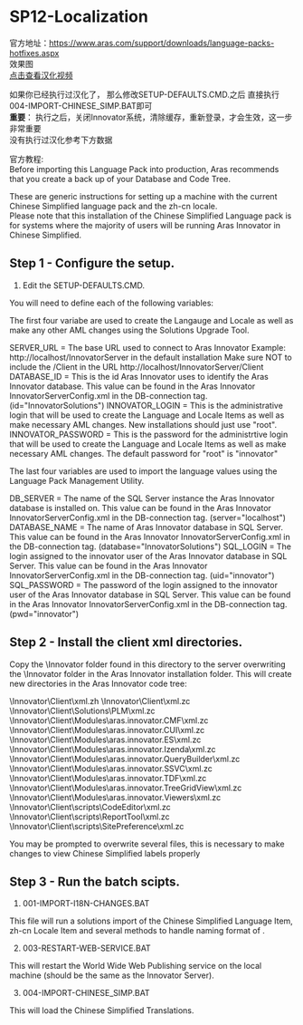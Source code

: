 # SP12-Localization
官方地址：https://www.aras.com/support/downloads/language-packs-hotfixes.aspx
</br>
效果图
</br>
<img src="https://www.obotservice.com/wp-content/uploads/2018/03/obotservice.com_2018-03-07_18-20-50.jpg" alt=""/>
</br>
<a href="https://www.obotservice.com/archives/742">点击查看汉化视频</a>
</br>

如果你已经执行过汉化了，
那么修改SETUP-DEFAULTS.CMD.之后
直接执行004-IMPORT-CHINESE_SIMP.BAT即可
</br>
  <b>重要</b>：
  执行之后，关闭Innovator系统，清除缓存，重新登录，才会生效，这一步非常重要
</br>
没有执行过汉化参考下方数据</br>

官方教程:</br>
Before importing this Language Pack into production, Aras recommends that you create a back up of your Database and Code Tree.

These are generic instructions for setting up a machine with the current Chinese Simplified language pack and the zh-cn locale.  
Please note that this installation of the Chinese Simplified Language pack is for systems where the majority of users will be running Aras Innovator in Chinese Simplified.

Step 1 - Configure the setup.
-----------------------------
1) Edit the SETUP-DEFAULTS.CMD.

You will need to define each of the following variables:

The first four variabe are used to create the Langauge and Locale as well as make any other AML changes using the Solutions Upgrade Tool.

SERVER_URL = The base URL used to connect to Aras Innovator
             Example: http://localhost/InnovatorServer in the default installation
             Make sure NOT to include the /Client in the URL http://localhost/InnovatorServer/Client
DATABASE_ID = This is the id Aras Innovator uses to identify the Aras Innovator database.
              This value can be found in the Aras Innovator InnovatorServerConfig.xml in the DB-connection tag. (id="InnovatorSolutions")
INNOVATOR_LOGIN = This is the administrative login that will be used to create the Language and Locale Items as well as make necessary AML changes.
                  New installations should just use "root".
INNOVATOR_PASSWORD = This is the password for the administrtive login that will be used to create the Language and Locale Items as well as make necessary AML changes.
                     The default password for "root" is "innovator"


The last four variables are used to import the language values using the Language Pack Management Utility.
   
DB_SERVER = The name of the SQL Server instance the Aras Innovator database is installed on.
            This value can be found in the Aras Innovator InnovatorServerConfig.xml in the DB-connection tag. (server="localhost")
DATABASE_NAME = The name of Aras Innovator database in SQL Server.
                This value can be found in the Aras Innovator InnovatorServerConfig.xml in the DB-connection tag. (database="InnovatorSolutions")
SQL_LOGIN = The login assigned to the innovator user of the Aras Innovator database in SQL Server.
            This value can be found in the Aras Innovator InnovatorServerConfig.xml in the DB-connection tag. (uid="innovator")
SQL_PASSWORD = The password of the login assigned to the innovator user of the Aras Innovator database in SQL Server.
               This value can be found in the Aras Innovator InnovatorServerConfig.xml in the DB-connection tag. (pwd="innovator")


Step 2 - Install the client xml directories.
--------------------------------------------
Copy the \Innovator folder found in this directory to the server overwriting
the \Innovator folder in the Aras Innovator installation folder.
This will create new directories in the Aras Innovator code tree:

\Innovator\Client\xml.zh
\Innovator\Client\xml.zc
\Innovator\Client\Solutions\PLM\xml.zc
\Innovator\Client\Modules\aras.innovator.CMF\xml.zc
\Innovator\Client\Modules\aras.innovator.CUI\xml.zc
\Innovator\Client\Modules\aras.innovator.ES\xml.zc
\Innovator\Client\Modules\aras.innovator.Izenda\xml.zc
\Innovator\Client\Modules\aras.innovator.QueryBuilder\xml.zc
\Innovator\Client\Modules\aras.innovator.SSVC\xml.zc
\Innovator\Client\Modules\aras.innovator.TDF\xml.zc
\Innovator\Client\Modules\aras.innovator.TreeGridView\xml.zc
\Innovator\Client\Modules\aras.innovator.Viewers\xml.zc
\Innovator\Client\scripts\CodeEditor\xml.zc
\Innovator\Client\scripts\ReportTool\xml.zc
\Innovator\Client\scripts\SitePreference\xml.zc

You may be prompted to overwrite several files, this is necessary to make changes to view Chinese Simplified labels properly

Step 3 - Run the batch scipts.
------------------------------
1) 001-IMPORT-I18N-CHANGES.BAT

  This file will run a solutions import of the Chinese Simplified Language Item, zh-cn Locale Item and several methods to handle naming format of <Surname> <Personal Name>.

2) 003-RESTART-WEB-SERVICE.BAT

  This will restart the World Wide Web Publishing service on the local machine (should be the same
  as the Innovator Server).

3) 004-IMPORT-CHINESE_SIMP.BAT

  This will load the Chinese Simplified Translations.
